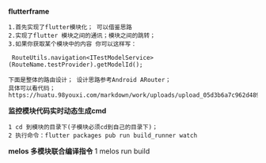 **flutterframe**
   
    1.首先实现了flutter模块化； 可以借鉴思路
    2.实现了flutter 模块之间的通讯；模块之间的跳转；
    3.如果你获取某个模块中的内容 你可以这样写：
    
     RouteUtils.navigation<ITestModelService>(RouteName.testProvider).getModelId();
   
    下面是整体的路由设计； 设计思路参考Android ARouter；
    具体可以看代码；
    https://huatu.98youxi.com/markdown/work/uploads/upload_05d3b6a7c962d489882a690dd92276e1.png


**监控模块代码实时动态生成cmd**

    1 cd 到模块的目录下(子模块必须cd到自己的目录下)；
    2 执行命令：flutter packages pub run build_runner watch

**melos 多模块联合编译指令**
    1 melos run build
 
 
 
